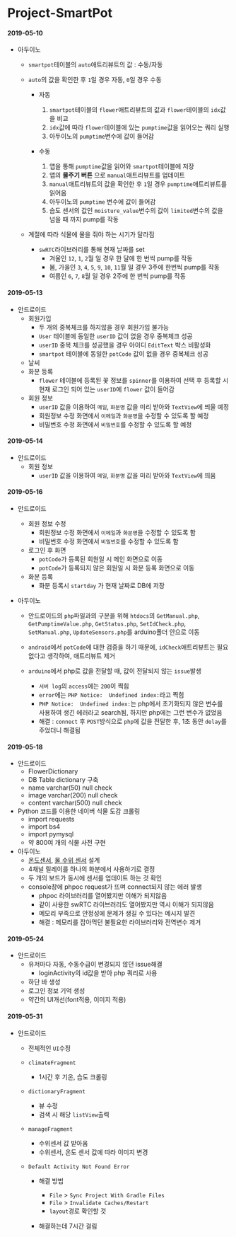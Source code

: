 # Project-SmartPot

#### 2019-05-10
- 아두이노
  - `smartpot`테이블의 `auto`애트리뷰트의 값 : 수동/자동
  - `auto`의 값을 확인한 후 `1`일 경우 자동, `0`일 경우 수동
    - 자동
      1. `smartpot`테이블의 `flower`애트리뷰트의 값과 `flower`테이블의 `idx`값을 비교
      2. `idx`값에 따라 `flower`테이블에 있는 `pumptime`값을 읽어오는 쿼리 실행
      3. 아두이노의 `pumptime`변수에 값이 들어감

    - 수동
      1. 앱을 통해 `pumptime`값을 읽어와 `smartpot`테이블에 저장
      2. 앱의 **물주기 버튼** 으로 `manual`애트리뷰트를 업데이트
      3. `manual`애트리뷰트의 값을 확인한 후 `1`일 경우 `pumptime`애트리뷰트를 읽어옴
      4. 아두이노의 `pumptime` 변수에 값이 들어감
      5. 습도 센서의 값인 `moisture_value`변수의 값이 `limited`변수의 값을 넘을 때 까지 pump를 작동  

  - 계절에 따라 식물에 물을 줘야 하는 시기가 달라짐
    - `swRTC`라이브러리를 통해 현재 날짜를 set
      - 겨울인 `12`, `1`, `2`월 일 경우 한 달에 한 번씩 pump를 작동
      - 봄, 가을인 `3`, `4`, `5`, `9`, `10`, `11`월 일 경우 3주에 한번씩 pump를 작동
      - 여름인 `6`, `7`, `8`월 일 경우 2주에 한 번씩 pump를 작동


#### 2019-05-13
  - 안드로이드
    - 회원가입
      - 두 개의 중복체크를 하지않을 경우 회원가입 불가능
      - `User` 테이블에 동일한 `userID` 값이 없을 경우 중복체크 성공
      - `userID` 중복 체크를 성공했을 경우 아이디 `EditText` 박스 비활성화
      - `smartpot` 테이블에 동일한 `potCode` 값이 없을 경우 중복체크 성공
    - 날씨
    - 화분 등록
      - `flower` 테이블에 등록된 꽃 정보를 `spinner`를 이용하여 선택 후 등록할 시 현재 로그인 되어 있는 `userID`에 `flower` 값이 들어감
    - 회원 정보
      - `userID` 값을 이용하여 `메일`, `화분명` 값을 미리 받아와 `TextView`에 띄울 예정
      - 회원정보 수정 화면에서 `이메일`과 `화분명`을 수정할 수 있도록 할 예정
      - 비밀번호 수정 화면에서 `비밀번호`를 수정할 수 있도록 할 예정

#### 2019-05-14
  - 안드로이드
    - 회원 정보
      - `userID` 값을 이용하여 `메일`, `화분명` 값을 미리 받아와 `TextView`에 띄움

#### 2019-05-16
  - 안드로이드
    - 회원 정보 수정
      - 회원정보 수정 화면에서 `이메일`과 `화분명`을 수정할 수 있도록 함
      - 비밀번호 수정 화면에서 `비밀번호`를 수정할 수 있도록 함
    - 로그인 후 화면
      - `potCode`가 등록된 회원일 시 메인 화면으로 이동
      - `potCode`가 등록되지 않은 회원일 시 화분 등록 화면으로 이동
    - 화분 등록
      - 화분 등록시 `startday` 가 현재 날짜로 DB에 저장

  - 아두이노
    - 안드로이드의 `php`파일과의 구분을 위해 `htdocs`의 `GetManual.php`, `GetPumptimeValue.php`, `GetStatus.php`, `SetIdCheck.php`, `SetManual.php`, `UpdateSensors.php`를 arduino폴더 안으로 이동

    - `android`에서 `potCode`에 대한 검증을 하기 때문에, `idCheck`애트리뷰트는 필요 없다고 생각하여, 애트리뷰트 제거

    - `arduino`에서 php로 값을 전달할 때, 값이 전달되지 않는 `issue`발생
      - `서버 log`의 `access`에는 `200`이 찍힘
      - `error`에는 `PHP Notice:  Undefined index:`라고 찍힘
      - `PHP Notice:  Undefined index:`는 php에서 초기화되지 않은 변수를 사용하여 생긴 에러라고 search됨, 하지만 php에는 그런 변수가 없었음
      - 해결 : `connect` 후 `POST`방식으로 `php`에 값을 전달한 후, 1초 동안 `delay`를 주었더니 해결됨

#### 2019-05-18
  - 안드로이드
    - FlowerDictionary
    - DB Table dictionary 구축
    - name varchar(50) null check
    - image varchar(200) null check
    - content varchar(500) null check
  - Python 코드를 이용한 네이버 식물 도감 크롤링
    - import requests
    - import bs4
    - import pymysql
    - 약 800여 개의 식물 사전 구현
  - 아두이노
    - [온도센서](https://jinkyu.tistory.com/103), [물 수위 센서](https://wiki.dfrobot.com/Non-contact_Liquid_Level_Switch_SKU_FIT0212) 설계
    - 4채널 릴레이를 하나의 화분에서 사용하기로 결정
    - 두 개의 보드가 동시에 센서를 업데이트 하는 것 확인
    - console창에 phpoc request가 뜨며 connect되지 않는 에러 발생
      - phpoc 라이브러리를 열어봤지만 이해가 되지않음
      - 같이 사용한 swRTC 라이브러리도 열어봤지만 역시 이해가 되지않음
      - 메모리 부족으로 안정성에 문제가 생길 수 있다는 메시지 발견
      - 해결 : 메모리를 잡아먹던 불필요한 라이브러리와 전역변수 제거

#### 2019-05-24
  - 안드로이드
    - 유저마다 자동, 수동수급이 변경되지 않던 issue해결
      - loginActivity의 id값을 받아 php 쿼리로 사용
    - 하단 바 생성
    - 로그인 정보 기억 생성
    - 약간의 UI개선(font적용, 이미지 적용)

#### 2019-05-31
  - 안드로이드
    - 전체적인 `UI`수정
    - `climateFragment`
      - 1시간 후 기온, 습도 크롤링
    - `dictionaryFragment`
      - 뷰 수정
      - 검색 시 해당 `listView`출력
    - `manageFragment`
      - 수위센서 값 받아옴
      - 수위센서, 온도 센서 값에 따라 이미지 변경

    - `Default Activity Not Found Error`
      - 해결 방법
        - `File` > `Sync Project With Gradle Files`
        - `File` > `Invalidate Caches/Restart`
        - `layout`경로 확인할 것


      - 해결하는데 7시간 걸림
